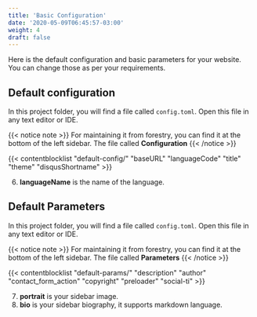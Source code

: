 ```yaml
---
title: 'Basic Configuration'
date: '2020-05-09T06:45:57-03:00'
weight: 4
draft: false
---
```


Here is the default configuration and basic parameters for your website. You can change those as per your requirements.

## Default configuration
In this project folder, you will find a file called `config.toml`. Open this file in any text editor or IDE.

{{< notice note >}}
For maintaining it from forestry, you can find it at the bottom of the left sidebar. The file called **Configuration**
{{< /notice >}}

{{< contentblocklist "default-config/" "baseURL" "languageCode"  "title" "theme" "disqusShortname"  >}}

 6. **languageName** is the name of the language.

## Default Parameters
In this project folder, you will find a file called `config.toml`. Open this file in any text editor or IDE.

{{< notice note >}}
For maintaining it from forestry, you can find it at the bottom of the left sidebar. The file called **Parameters**
{{< /notice >}}

{{< contentblocklist "default-params/" "description" "author"  "contact_form_action" "copyright" "preloader" "social-ti" >}}

7. **portrait** is your sidebar image.
8. **bio** is your sidebar biography, it supports markdown language.
